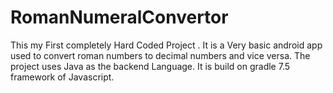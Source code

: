 # RomanNumeralConvertor 
This my First completely Hard Coded Project . It is a Very basic android app used to convert roman numbers to decimal numbers and vice versa.
The project uses Java as the backend Language.
It is build on gradle 7.5 framework of Javascript.
